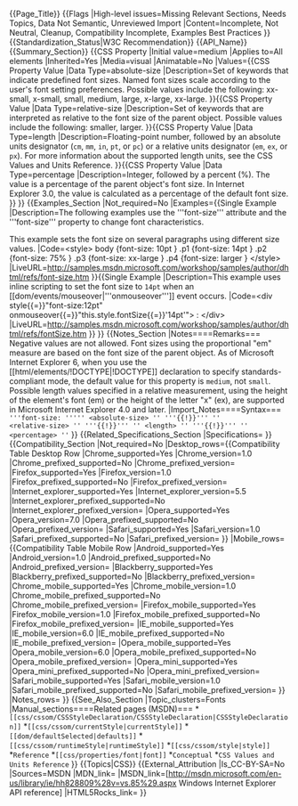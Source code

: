 {{Page_Title}}
{{Flags
|High-level issues=Missing Relevant Sections, Needs Topics, Data Not Semantic, Unreviewed Import
|Content=Incomplete, Not Neutral, Cleanup, Compatibility Incomplete, Examples Best Practices
}}
{{Standardization_Status|W3C Recommendation}}
{{API_Name}}
{{Summary_Section}}
{{CSS Property
|Initial value=medium
|Applies to=All elements
|Inherited=Yes
|Media=visual
|Animatable=No
|Values={{CSS Property Value
|Data Type=absolute-size
|Description=Set of keywords that indicate predefined font sizes. Named font sizes scale according to the user's font setting preferences. Possible values include the following: xx-small, x-small, small, medium, large, x-large, xx-large.
}}{{CSS Property Value
|Data Type=relative-size
|Description=Set of keywords that are interpreted as relative to the font size of the parent object. Possible values include the following: smaller, larger.
}}{{CSS Property Value
|Data Type=length
|Description=Floating-point number, followed by an absolute units designator (<code>cm</code>, <code>mm</code>, <code>in</code>, <code>pt</code>, or <code>pc</code>) or a relative units designator (<code>em</code>, <code>ex</code>, or <code>px</code>).
For more information about the supported length units, see the CSS Values and Units Reference.
}}{{CSS Property Value
|Data Type=percentage
|Description=Integer, followed by a percent (%). The value is a percentage of the parent object's font size. In Internet Explorer 3.0, the value is calculated as a percentage of the default font size.
}}
}}
{{Examples_Section
|Not_required=No
|Examples={{Single Example
|Description=The following examples use the '''font-size''' attribute and the '''font-size''' property to change font characteristics.

This example sets the font size on several paragraphs using different size values.
|Code=&lt;style&gt;
   body {font-size: 10pt }
   .p1 {font-size: 14pt }
   .p2 {font-size: 75% }
   .p3 {font-size: xx-large }
   .p4 {font-size: larger }
&lt;/style&gt;
|LiveURL=http://samples.msdn.microsoft.com/workshop/samples/author/dhtml/refs/font-size.htm
}}{{Single Example
|Description=This example uses inline scripting to set the font size to <code>14pt</code> when an [[dom/events/mouseover|'''onmouseover''']] event occurs.
|Code=&lt;div style{{=}}"font-size:12pt" onmouseover{{=}}"this.style.fontSize{{=}}'14pt'"&gt;
:
&lt;/div&gt;
|LiveURL=http://samples.msdn.microsoft.com/workshop/samples/author/dhtml/refs/fontSize.htm
}}
}}
{{Notes_Section
|Notes====Remarks===
Negative values are not allowed. Font sizes using the proportional "em" measure are based on the font size of the parent object.
As of Microsoft Internet Explorer 6, when you use the [[html/elements/!DOCTYPE|!DOCTYPE]] declaration to specify standards-compliant mode, the default value for this property is <code>medium</code>, not <code>small</code>.
Possible length values specified in a relative measurement, using the height of the element's font (em) or the height of the letter "x" (ex), are supported in Microsoft Internet Explorer 4.0 and later.
|Import_Notes====Syntax===
<code>'''font-size: '''''
&lt;absolute-size&gt;
'' '''{{!}}''' ''
&lt;relative-size&gt;
'' '''{{!}}''' ''
&lt;length&gt;
'' '''{{!}}''' ''
&lt;percentage&gt;
''</code>
}}
{{Related_Specifications_Section
|Specifications=
}}
{{Compatibility_Section
|Not_required=No
|Desktop_rows={{Compatibility Table Desktop Row
|Chrome_supported=Yes
|Chrome_version=1.0
|Chrome_prefixed_supported=No
|Chrome_prefixed_version=
|Firefox_supported=Yes
|Firefox_version=1.0
|Firefox_prefixed_supported=No
|Firefox_prefixed_version=
|Internet_explorer_supported=Yes
|Internet_explorer_version=5.5
|Internet_explorer_prefixed_supported=No
|Internet_explorer_prefixed_version=
|Opera_supported=Yes
|Opera_version=7.0
|Opera_prefixed_supported=No
|Opera_prefixed_version=
|Safari_supported=Yes
|Safari_version=1.0
|Safari_prefixed_supported=No
|Safari_prefixed_version=
}}
|Mobile_rows={{Compatibility Table Mobile Row
|Android_supported=Yes
|Android_version=1.0
|Android_prefixed_supported=No
|Android_prefixed_version=
|Blackberry_supported=Yes
|Blackberry_prefixed_supported=No
|Blackberry_prefixed_version=
|Chrome_mobile_supported=Yes
|Chrome_mobile_version=1.0
|Chrome_mobile_prefixed_supported=No
|Chrome_mobile_prefixed_version=
|Firefox_mobile_supported=Yes
|Firefox_mobile_version=1.0
|Firefox_mobile_prefixed_supported=No
|Firefox_mobile_prefixed_version=
|IE_mobile_supported=Yes
|IE_mobile_version=6.0
|IE_mobile_prefixed_supported=No
|IE_mobile_prefixed_version=
|Opera_mobile_supported=Yes
|Opera_mobile_version=6.0
|Opera_mobile_prefixed_supported=No
|Opera_mobile_prefixed_version=
|Opera_mini_supported=Yes
|Opera_mini_prefixed_supported=No
|Opera_mini_prefixed_version=
|Safari_mobile_supported=Yes
|Safari_mobile_version=1.0
|Safari_mobile_prefixed_supported=No
|Safari_mobile_prefixed_version=
}}
|Notes_rows=
}}
{{See_Also_Section
|Topic_clusters=Fonts
|Manual_sections====Related pages (MSDN)===
*<code>[[css/cssom/CSSStyleDeclaration/CSSStyleDeclaration|CSSStyleDeclaration]]</code>
*<code>[[css/cssom/currentStyle|currentStyle]]</code>
*<code>[[dom/defaultSelected|defaults]]</code>
*<code>[[css/cssom/runtimeStyle|runtimeStyle]]</code>
*<code>[[css/cssom/style|style]]</code>
*<code>Reference</code>
*<code>[[css/properties/font|font]]</code>
*<code>Conceptual</code>
*<code>CSS Values and Units Reference</code>
}}
{{Topics|CSS}}
{{External_Attribution
|Is_CC-BY-SA=No
|Sources=MSDN
|MDN_link=
|MSDN_link=[http://msdn.microsoft.com/en-us/library/ie/hh828809%28v=vs.85%29.aspx Windows Internet Explorer API reference]
|HTML5Rocks_link=
}}